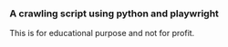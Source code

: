 ### A crawling script using python and playwright

This is for educational purpose and not for profit.
